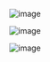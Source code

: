 ![image](https://github.com/user-attachments/assets/7ba098b1-060e-47c3-921b-fffcaca72a83)

![image](https://github.com/user-attachments/assets/6e2efe70-a636-41d1-b159-61a462c1b5a8)

![image](https://github.com/user-attachments/assets/d9976f8d-f987-4680-b863-1e991de4419d)
